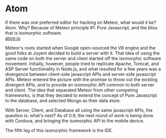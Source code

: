 Atom
==================================

If there was one preferred editor for hacking on Meteor, what would it be?  Atom.  Why?  Because of Meteor principle #1: Pure Javascript, and the bliss that is isomorphic software.  
[atom.io](https://atom.io/)

Meteor's roots started when Google open-sourced the V8 engine and the good folks at Joyent decided to build a server with it.  That idea of using the same code on both the server and client started off the isomorphic software movement.  Initially, however, people tried to replicate Apache, Tomcat, and ASP Server functionality in Node.js, and what resulted for a few years was a divergence between client-side javascript APIs and server-side javascript APIs.  Meteor entered the picture with the promise to throw out the existing divergent APIs, and to provide an isomorphic API common to both server and client.  The idea that separated Meteor from other competing frameworks, is that they decided to extend the concept of Pure Javascript to the database, and selected Mongo as their data store.

With Server, Client, and Database all using the same javascript APIs, the question is:  what's next?  As of 0.9, the next round of work is being done with Cordova, and bringing the isomorphic API to the mobile device.  

The fifth leg of this isomorphic framework is the IDE.
